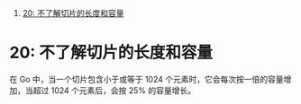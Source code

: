 


1. [20: 不了解切片的长度和容量](#20-不了解切片的长度和容量)




# 20: 不了解切片的长度和容量

在 Go 中，当一个切片包含小于或等于 1024 个元素时，它会每次按一倍的容量增加，当超过 1024 个元素后，会按 25% 的容量增长。





